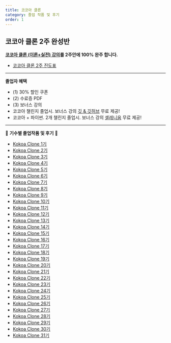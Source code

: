 ```yaml
---
title: 코코아 클론
category: 졸업 작품 및 후기
order: 1
---
```


## 코코아 클론 2주 완성반

**[코코아 클론 (이론+실전) 강의](https://nomadcoders.co/kokoa-clone)를 2주안에 100% 완주 합니다.**

- [코코아 클론 2주 진도표](/faq/schedule-kokoa)

---

**졸업자 혜택**

- (1) 30% 할인 쿠폰
- (2) 수료증 PDF
- (3) 보너스 강의
- 코코아 챌린지 졸업시. 보너스 강의 [깃 & 깃허브](https://nomadcoders.co/git-for-beginners) 무료 제공!
- 코코아 + 파이썬. 2개 챌린지 졸업시. 보너스 강의 [셀레니움](https://nomadcoders.co/selenium-for-beginners) 무료 제공!

---

👑 **기수별 졸업작품 및 후기** 👑

- [Kokoa Clone 1기](https://www.notion.so/Kokoa-Clone-1-bb7a7d7a72a94830af200cb2aaa6d094)
- [Kokoa Clone 2기](https://www.notion.so/Kokoa-Clone-2-a5f40ffdd4c144e6a12265bdf6e3afed)
- [Kokoa Clone 3기](https://www.notion.so/Kokoa-Clone-3-da64c07c01ba442186518d59768630ed)
- [Kokoa Clone 4기](https://www.notion.so/Kokoa-Clone-4-391c8066292c45978080127c344c891c)
- [Kokoa Clone 5기](https://www.notion.so/Kokoa-Clone-5-ab933c0523f2411c9a2e9c978a6b9266)
- [Kokoa Clone 6기](https://www.notion.so/Kokoa-Clone-6-0703df8f45e14a968a41241a4a510271)
- [Kokoa Clone 7기](https://www.notion.so/Kokoa-Clone-7-0ba685d0e6444987aafb87b497a34338)
- [Kokoa Clone 8기](https://www.notion.so/nomadcoders/Kokoa-Clone-8-5f78596622d543798cbe45e18180809c)
- [Kokoa Clone 9기](https://www.notion.so/nomadcoders/Kokoa-Clone-9-d1241de8d3624b11a203231ca0646439)
- [Kokoa Clone 10기](https://www.notion.so/nomadcoders/Kokoa-Clone-10-a1214664b7a34a8a96c57715f85bcc48)
- [Kokoa Clone 11기](https://www.notion.so/nomadcoders/Kokoa-Clone-11-2c89a7e582a34859bd1be96b7f100ab8)
- [Kokoa Clone 12기](https://www.notion.so/nomadcoders/Kokoa-Clone-12-b1c6bbae6a664837938eba012f92dec1)
- [Kokoa Clone 13기](https://nomadcoders.co/community/thread/168)
- [Kokoa Clone 14기](https://nomadcoders.co/community/thread/433)
- [Kokoa Clone 15기](https://nomadcoders.co/community/thread/534)
- [Kokoa Clone 16기](https://nomadcoders.co/community/thread/645)
- [Kokoa Clone 17기](https://nomadcoders.co/community/thread/757)
- [Kokoa Clone 18기](https://nomadcoders.co/community/thread/826)
- [Kokoa Clone 19기](https://nomadcoders.co/community/thread/948)
- [Kokoa Clone 20기](https://nomadcoders.co/community/thread/1051)
- [Kokoa Clone 21기](https://nomadcoders.co/community/thread/1230)
- [Kokoa Clone 22기](https://nomadcoders.co/community/thread/1341)
- [Kokoa Clone 23기](https://nomadcoders.co/community/thread/1471)
- [Kokoa Clone 24기](https://nomadcoders.co/community/thread/1616)
- [Kokoa Clone 25기](https://nomadcoders.co/community/thread/1820)
- [Kokoa Clone 26기](https://nomadcoders.co/community/thread/3414)
- [Kokoa Clone 27기](https://nomadcoders.co/community/thread/4209)
- [Kokoa Clone 28기](https://nomadcoders.co/community/thread/4855)
- [Kokoa Clone 29기](https://nomadcoders.co/community/thread/5458)
- [Kokoa Clone 30기](https://nomadcoders.co/community/thread/5567)
- [Kokoa Clone 31기](https://nomadcoders.co/community/thread/5676)
